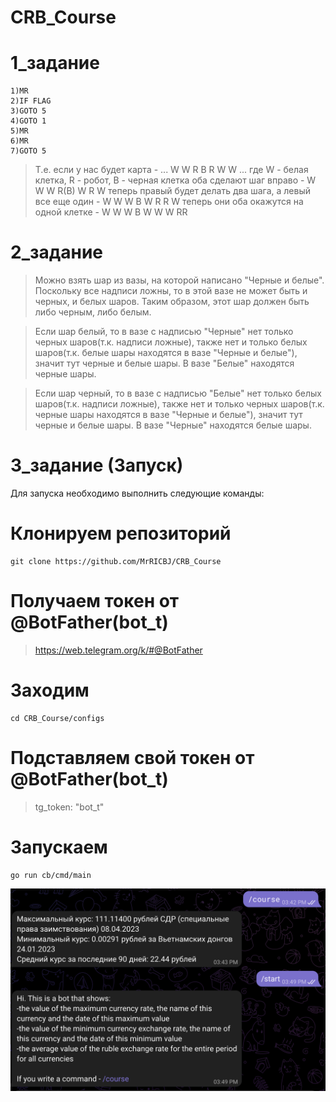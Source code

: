 # CRB_Course

# 1_задание
```
1)MR
2)IF FLAG
3)GOTO 5
4)GOTO 1
5)MR
6)MR
7)GOTO 5
```
> Т.е. если у нас будет карта - ... W W R B R W W ...
> где W - белая клетка, R - робот, B - черная клетка
> оба сделают шаг вправо - W W W R(B) W R W
> теперь правый будет делать два шага, а левый все еще один - W W W B W R R W
> теперь они оба окажутся на одной клетке - W W W B W W W RR

# 2_задание
> Можно взять шар из вазы, на которой написано "Черные и белые". Поскольку все надписи ложны, то в этой вазе не может быть и черных, и белых шаров. Таким образом, этот шар должен быть либо черным, либо белым. 

>Если шар белый, то в вазе с надписью "Черные" нет только черных шаров(т.к. надписи ложные), также нет и только белых шаров(т.к. белые шары находятся в вазе "Черные и белые"), значит тут черные и белые шары. В вазе "Белые" находятся черные шары.

>Если шар черный, то в вазе с надписью "Белые" нет только белых шаров(т.к. надписи ложные), также нет и только черных шаров(т.к. черные шары находятся в вазе "Черные и белые"), значит тут черные и белые шары. В вазе "Черные" находятся белые шары.

# 3_задание (Запуск)
Для запуска необходимо выполнить следующие команды:
# Клонируем репозиторий
```
git clone https://github.com/MrRICBJ/CRB_Course
```
# Получаем токен от @BotFather(bot_t)
> https://web.telegram.org/k/#@BotFather
# Заходим
```
cd CRB_Course/configs
```
# Подставляем свой токен от @BotFather(bot_t)
> tg_token: "bot_t"
# Запускаем
```
go run cb/cmd/main
```
![Image alt](https://github.com/MrRICBJ/CRB_Course/blob/main/Screen%20Shot%202023-04-13%20at%2016.19.26.png)
